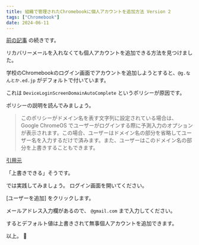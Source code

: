 ```yaml
---
title: 組織で管理されたChromebookに個人アカウントを追加方法 Version 2
tags: ["Chromebook"]
date: 2024-06-11
---
```


[前の記事](/blog/org-chromebook-personal-account) の続きです。

リカバリーメールを入れなくても個人アカウントを追加できる方法を見つけました。

学校のChromebookのログイン画面でアカウントを追加しようとすると、`@g.なんとか.ed.jp` がデフォルトで付いています。

これは `DeviceLoginScreenDomainAutoComplete` というポリシーが原因です。

ポリシーの説明を読んでみましょう。

> このポリシーがドメイン名を表す文字列に設定されている場合は、Google ChromeOS でユーザーがログインする際に予測入力のオプションが表示されます。この場合、ユーザーはドメイン名の部分を省略してユーザー名を入力するだけで済みます。また、ユーザーはこのドメイン名の部分を上書きすることもできます。

[引用元](https://chromeenterprise.google/policies/?policy=DeviceLoginScreenDomainAutoComplete)

「上書きできる」そうです。

では実践してみましょう。 ログイン画面を開いてください。

[ユーザーを追加] をクリックします。

メールアドレス入力欄があるので、 `@gmail.com` まで入力してください。

するとデフォルト値は上書きされて無事個人アカウントを追加できます。

以上。 🎉
